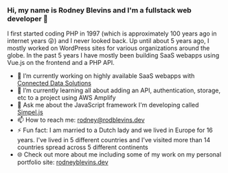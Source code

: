 ### Hi, my name is Rodney Blevins and I'm a fullstack web developer 👋

I first started coding PHP in 1997 (which is approximately 100 years ago in internet years :stuck_out_tongue_winking_eye:) and I never looked back. Up until about 5 years ago, I mostly worked on WordPress sites for various organizations around the globe. In the past 5 years I have mostly been building SaaS webapps using Vue.js on the frontend and a PHP API.

- 🔭 I’m currently working on highly available SaaS webapps with [Connected Data Solutions](https://connecteddatasolutions.com/flightdeck.php)
- 🌱 I’m currently learning all about adding an API, authentication, storage, etc to a project using AWS Amplify
- 💬 Ask me about the JavaScript framework I'm developing called [Simpel.js](https://github.com/reblevins/simpel.js)
- 📫 How to reach me: rodney@rodblevins.dev
- ⚡ Fun fact: I am married to a Dutch lady and we lived in Europe for 16 years. I've lived in 5 different countries and I've visited more than 14 countries spread across 5 different continents
- :globe_with_meridians: Check out more about me including some of my work on my personal portfolio site: [rodneyblevins.dev](https://rodneyblevins.dev/)
